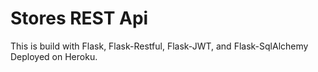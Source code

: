 # Stores REST Api

This is build with Flask, Flask-Restful, Flask-JWT, and Flask-SqlAlchemy
Deployed on Heroku.